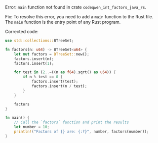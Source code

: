 Error: `main` function not found in crate `codeqwen_int_factors_java_rs`.

Fix: To resolve this error, you need to add a `main` function to the Rust file. The `main` function is the entry point of any Rust program.

Corrected code:

```rust
use std::collections::BTreeSet;

fn factors(n: u64) -> BTreeSet<u64> {
    let mut factors = BTreeSet::new();
    factors.insert(n);
    factors.insert(1);

    for test in (2..=((n as f64).sqrt() as u64)) {
        if n % test == 0 {
            factors.insert(test);
            factors.insert(n / test);
        }
    }

    factors
}

fn main() {
    // Call the `factors` function and print the results
    let number = 10;
    println!("Factors of {} are: {:?}", number, factors(number));
}
```
